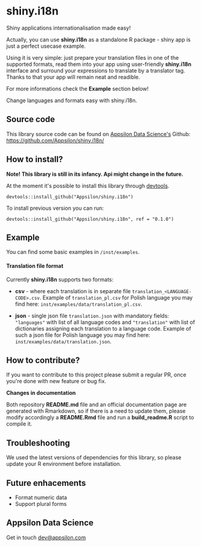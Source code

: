 
<link href="http://fonts.googleapis.com/css?family=Maven+Pro:400,700|Inconsolata" rel="stylesheet" type="text/css"> <link href='docs/style.css' rel='stylesheet' type='text/css'>

shiny.i18n
==========

Shiny applications internationalisation made easy!

Actually, you can use **shiny.i18n** as a standalone R package - shiny app is just a perfect usecase example.

Using it is very simple: just prepare your translation files in one of the supported formats, read them into your app using user-friendly **shiny.i18n** interface and surround your expressions to translate by a translator tag. Thanks to that your app will remain neat and readible.

For more informations check the **Example** section below!

Change languages and formats easy with shiny.i18n.

<!-- #Basic tutorial article is available on [Appsilon Data Science blog](your_future_art_link). -->
<!-- Live demo link below 
<p style="text-align: center; font-size: x-large;">
<a href="http://appsilon.com/demos">Live demo</a>
</p>
-->

Source code
-----------

This library source code can be found on [Appsilon Data Science's](http://appsilon.com) Github: <br> <https://github.com/Appsilon/shiny.i18n/>

How to install?
---------------

**Note! This library is still in its infancy. Api might change in the future.**

At the moment it's possible to install this library through [devtools](https://github.com/hadley/devtools).

    devtools::install_github("Appsilon/shiny.i18n")

To install previous version you can run:

    devtools::install_github("Appsilon/shiny.i18n", ref = "0.1.0")

Example
-------

You can find some basic examples in `/inst/examples`.

#### Translation file format

Currently **shiny.i18n** supports two formats:

-   **csv** - where each translation is in separate file `translation_<LANGUAGE-CODE>.csv`. Example of `translation_pl.csv` for Polish language you may find here: `inst/examples/data/translation_pl.csv`.

-   **json** - single json file `translation.json` with mandatory fields: `"languages"` with list of all language codes and `"translation"` with list of dictionaries assigning each translation to a language code. Example of such a json file for Polish language you may find here: `inst/examples/data/translation.json`.

How to contribute?
------------------

If you want to contribute to this project please submit a regular PR, once you're done with new feature or bug fix.<br>

**Changes in documentation**

Both repository **README.md** file and an official documentation page are generated with Rmarkdown, so if there is a need to update them, please modify accordingly a **README.Rmd** file and run a **build\_readme.R** script to compile it.

Troubleshooting
---------------

We used the latest versions of dependencies for this library, so please update your R environment before installation.

Future enhacements
------------------

-   Format numeric data
-   Support plural forms

Appsilon Data Science
---------------------

Get in touch [dev@appsilon.com](dev@appsilon.com)
